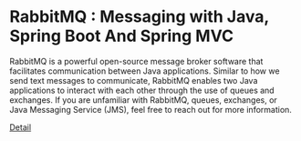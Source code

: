 # RabbitMQ : Messaging with Java, Spring Boot And Spring MVC

RabbitMQ is a powerful open-source message broker software that facilitates communication between Java applications. Similar to how we send text messages to communicate, RabbitMQ enables two Java applications to interact with each other through the use of queues and exchanges. If you are unfamiliar with RabbitMQ, queues, exchanges, or Java Messaging Service (JMS), feel free to reach out for more information. 

[Detail](https://eduitfree.com/courses/rabbitmq-messaging-with-java-spring-boot-and-spring-mvc)